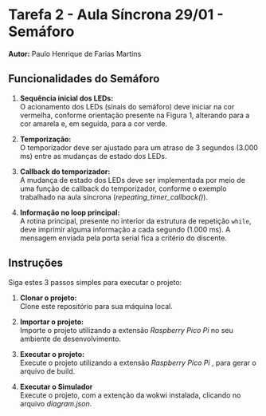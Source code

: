 # Tarefa 2 - Aula Síncrona 29/01 - Semáforo

**Autor:** Paulo Henrique de Farias Martins

## Funcionalidades do Semáforo

1. **Sequência inicial dos LEDs:**  
   O acionamento dos LEDs (sinais do semáforo) deve iniciar na cor vermelha, conforme orientação presente na Figura 1, alterando para a cor amarela e, em seguida, para a cor verde.

2. **Temporização:**  
   O temporizador deve ser ajustado para um atraso de 3 segundos (3.000 ms) entre as mudanças de estado dos LEDs.

3. **Callback do temporizador:**  
   A mudança de estado dos LEDs deve ser implementada por meio de uma função de callback do temporizador, conforme o exemplo trabalhado na aula síncrona (*repeating_timer_callback()*).

4. **Informação no loop principal:**  
   A rotina principal, presente no interior da estrutura de repetição `while`, deve imprimir alguma informação a cada segundo (1.000 ms). A mensagem enviada pela porta serial fica a critério do discente.



## Instruções

Siga estes 3 passos simples para executar o projeto:

1. **Clonar o projeto:**  
   Clone este repositório para sua máquina local.

2. **Importar o projeto:**  
   Importe o projeto utilizando a extensão *Raspberry Pico Pi* no seu ambiente de desenvolvimento.

3. **Executar o projeto:**  
   Execute o projeto utilizando a extensão *Raspberry Pico Pi* , para gerar o arquivo de build.

4. **Executar o Simulador**  
   Execute o projeto, com a extenção da wokwi instalada, clicando no arquivo *diagram.json*.





